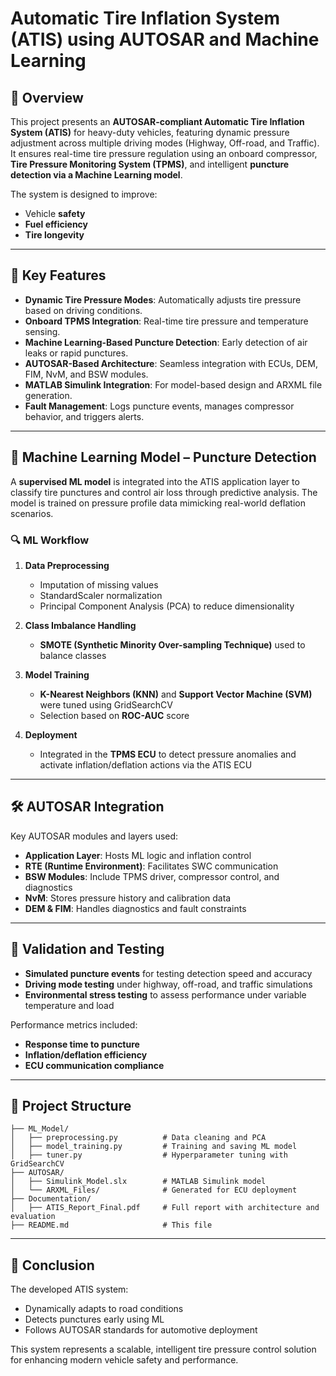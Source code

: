 # Automatic Tire Inflation System (ATIS) using AUTOSAR and Machine Learning

## 📘 Overview

This project presents an **AUTOSAR-compliant Automatic Tire Inflation System (ATIS)** for heavy-duty vehicles, featuring dynamic pressure adjustment across multiple driving modes (Highway, Off-road, and Traffic). It ensures real-time tire pressure regulation using an onboard compressor, **Tire Pressure Monitoring System (TPMS)**, and intelligent **puncture detection via a Machine Learning model**.

The system is designed to improve:
- Vehicle **safety**
- **Fuel efficiency**
- **Tire longevity**

---

## 🎯 Key Features

- **Dynamic Tire Pressure Modes**: Automatically adjusts tire pressure based on driving conditions.
- **Onboard TPMS Integration**: Real-time tire pressure and temperature sensing.
- **Machine Learning-Based Puncture Detection**: Early detection of air leaks or rapid punctures.
- **AUTOSAR-Based Architecture**: Seamless integration with ECUs, DEM, FIM, NvM, and BSW modules.
- **MATLAB Simulink Integration**: For model-based design and ARXML file generation.
- **Fault Management**: Logs puncture events, manages compressor behavior, and triggers alerts.

---

## 🧠 Machine Learning Model – Puncture Detection

A **supervised ML model** is integrated into the ATIS application layer to classify tire punctures and control air loss through predictive analysis. The model is trained on pressure profile data mimicking real-world deflation scenarios.

### 🔍 ML Workflow

1. **Data Preprocessing**
   - Imputation of missing values
   - StandardScaler normalization
   - Principal Component Analysis (PCA) to reduce dimensionality

2. **Class Imbalance Handling**
   - **SMOTE (Synthetic Minority Over-sampling Technique)** used to balance classes

3. **Model Training**
   - **K-Nearest Neighbors (KNN)** and **Support Vector Machine (SVM)** were tuned using GridSearchCV
   - Selection based on **ROC-AUC** score

4. **Deployment**
   - Integrated in the **TPMS ECU** to detect pressure anomalies and activate inflation/deflation actions via the ATIS ECU

---

## 🛠 AUTOSAR Integration

Key AUTOSAR modules and layers used:

- **Application Layer**: Hosts ML logic and inflation control
- **RTE (Runtime Environment)**: Facilitates SWC communication
- **BSW Modules**: Include TPMS driver, compressor control, and diagnostics
- **NvM**: Stores pressure history and calibration data
- **DEM & FIM**: Handles diagnostics and fault constraints

---

## 🧪 Validation and Testing

- **Simulated puncture events** for testing detection speed and accuracy
- **Driving mode testing** under highway, off-road, and traffic simulations
- **Environmental stress testing** to assess performance under variable temperature and load

Performance metrics included:
- **Response time to puncture**
- **Inflation/deflation efficiency**
- **ECU communication compliance**

---

## 📂 Project Structure

```
├── ML_Model/
│   ├── preprocessing.py          # Data cleaning and PCA
│   ├── model_training.py         # Training and saving ML model
│   ├── tuner.py                  # Hyperparameter tuning with GridSearchCV
├── AUTOSAR/
│   ├── Simulink_Model.slx        # MATLAB Simulink model
│   └── ARXML_Files/              # Generated for ECU deployment
├── Documentation/
│   ├── ATIS_Report_Final.pdf     # Full report with architecture and evaluation
├── README.md                     # This file
```

---

## 📌 Conclusion

The developed ATIS system:
- Dynamically adapts to road conditions
- Detects punctures early using ML
- Follows AUTOSAR standards for automotive deployment

This system represents a scalable, intelligent tire pressure control solution for enhancing modern vehicle safety and performance.


